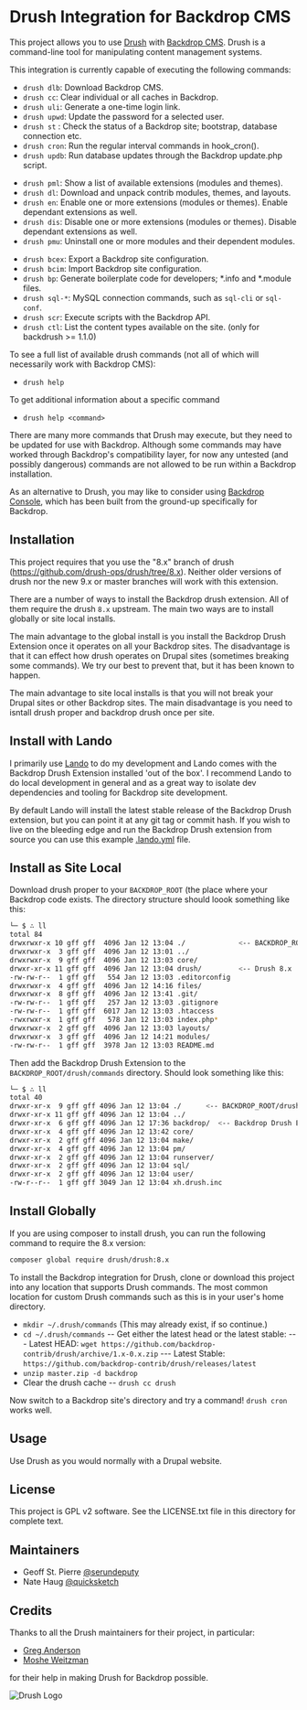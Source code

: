 Drush Integration for Backdrop CMS
==================================

This project allows you to use [Drush](https://github.com/drush-ops/drush) with
[Backdrop CMS](https://backdropcms.org). Drush is a command-line tool for
manipulating content management systems.

This integration is currently capable of executing the following commands:

* `drush dlb`: Download Backdrop CMS.
* `drush cc`: Clear individual or all caches in Backdrop.
* `drush uli`: Generate a one-time login link.
* `drush upwd`: Update the password for a selected user.
* `drush st` : Check the status of a Backdrop site; bootstrap, database connection etc.
* `drush cron`: Run the regular interval commands in hook_cron().
* `drush updb`: Run database updates through the Backdrop update.php script.

- `drush pml`: Show a list of available extensions (modules and themes).
- `drush dl`: Download and unpack contrib modules, themes, and layouts.
- `drush en`: Enable one or more extensions (modules or themes). Enable dependant extensions as well.
- `drush dis`: Disable one or more extensions (modules or themes). Disable dependant extensions as well.
- `drush pmu`: Uninstall one or more modules and their dependent modules.

* `drush bcex`: Export a Backdrop site configuration.
* `drush bcim`: Import Backdrop site configuration.
* `drush bp`: Generate boilerplate code for developers; *.info and *.module files.
* `drush sql-*`: MySQL connection commands, such as `sql-cli` or `sql-conf`.
* `drush scr`: Execute scripts with the Backdrop API.
* `drush ctl`: List the content types available on the site. (only for backdrush >= 1.1.0)

To see a full list of available drush commands (not all of which will 
necessarily work with Backdrop CMS):

* `drush help`

To get additional information about a specific command

* `drush help <command>`

There are many more commands that Drush may execute, but they need to be updated
for use with Backdrop. Although some commands may have worked through Backdrop's
compatibility layer, for now any untested (and possibly dangerous) commands are
not allowed to be run within a Backdrop installation.

As an alternative to Drush, you may like to consider using
[Backdrop Console](https://github.com/backdrop-contrib/b), which has been built
from the ground-up specifically for Backdrop.

Installation
------------

This project requires that you use the "8.x" branch of drush
(https://github.com/drush-ops/drush/tree/8.x). Neither older versions of drush
nor the new 9.x or master branches will work with this extension.

There are a number of ways to install the Backdrop drush extension. All of them
require the drush `8.x` upstream. The main two ways are to install globally or
site local installs.

The main advantage to the global install is you install the Backdrop Drush
Extension once it operates on all your Backdrop sites. The disadvantage is that
it can effect how drush operates on Drupal sites (sometimes breaking some
commands). We try our best to prevent that, but it has been known to happen.

The main advantage to site local installs is that you will not break your Drupal
sites or other Backdrop sites. The main disadvantage is you need to isntall
drush proper and backdrop drush once per site.

Install with Lando
------------------

I primarily use [Lando](https://docs.devwithlando.io) to do my development and
Lando comes with the Backdrop Drush Extension installed 'out of the box'. I
recommend Lando to do local development in general and as a great way to
isolate dev dependencies and tooling for Backdrop site development.

By default Lando will install the latest stable release of the Backdrop Drush
extension, but you can point it at any git tag or commit hash. If you wish to
live on the bleeding edge and run the Backdrop Drush extension from source you
can use this example
[.lando.yml](https://github.com/backdrop-contrib/drush/wiki/Contributing-code-to-the-Backdrop-drush-extension.)
file.

Install as Site Local
---------------------

Download drush proper to your `BACKDROP_ROOT` (the place where your Backdrop
code exists. The directory structure should loook something like this:

```bash
└─ $ ∴ ll
total 84
drwxrwxr-x 10 gff gff  4096 Jan 12 13:04 ./             <-- BACKDROP_ROOT
drwxrwxr-x  3 gff gff  4096 Jan 12 13:01 ../
drwxrwxr-x  9 gff gff  4096 Jan 12 13:03 core/
drwxr-xr-x 11 gff gff  4096 Jan 12 13:04 drush/         <-- Drush 8.x
-rw-rw-r--  1 gff gff   554 Jan 12 13:03 .editorconfig
drwxrwxr-x  4 gff gff  4096 Jan 12 14:16 files/
drwxrwxr-x  8 gff gff  4096 Jan 12 13:41 .git/
-rw-rw-r--  1 gff gff   257 Jan 12 13:03 .gitignore
-rw-rw-r--  1 gff gff  6017 Jan 12 13:03 .htaccess
-rwxrwxr-x  1 gff gff   578 Jan 12 13:03 index.php*
drwxrwxr-x  2 gff gff  4096 Jan 12 13:03 layouts/
drwxrwxr-x  3 gff gff  4096 Jan 12 14:21 modules/
-rw-rw-r--  1 gff gff  3978 Jan 12 13:03 README.md
```

Then add the Backdrop Drush Extension to the `BACKDROP_ROOT/drush/commands`
directory. Should look something like this:

```bash
└─ $ ∴ ll
total 40
drwxr-xr-x  9 gff gff 4096 Jan 12 13:04 ./      <-- BACKDROP_ROOT/drush/commands
drwxr-xr-x 11 gff gff 4096 Jan 12 13:04 ../
drwxr-xr-x  6 gff gff 4096 Jan 12 17:36 backdrop/  <-- Backdrop Drush Extension
drwxr-xr-x  4 gff gff 4096 Jan 12 13:42 core/
drwxr-xr-x  2 gff gff 4096 Jan 12 13:04 make/
drwxr-xr-x  4 gff gff 4096 Jan 12 13:04 pm/
drwxr-xr-x  2 gff gff 4096 Jan 12 13:04 runserver/
drwxr-xr-x  2 gff gff 4096 Jan 12 13:04 sql/
drwxr-xr-x  2 gff gff 4096 Jan 12 13:04 user/
-rw-r--r--  1 gff gff 3049 Jan 12 13:04 xh.drush.inc
```

Install Globally
----------------

If you are using composer to install drush, you can run the following command to
require the 8.x version:

```bash
composer global require drush/drush:8.x
```

To install the Backdrop integration for Drush, clone or download this project
into any location that supports Drush commands. The most common location for
custom Drush commands such as this is in your user's home directory.

- `mkdir ~/.drush/commands` (This may already exist, if so continue.)
- `cd ~/.drush/commands`
  -- Get either the latest head or the latest stable:
    --- Latest HEAD: `wget https://github.com/backdrop-contrib/drush/archive/1.x-0.x.zip`
    --- Latest Stable: `https://github.com/backdrop-contrib/drush/releases/latest`
- `unzip master.zip -d backdrop`
- Clear the drush cache
  -- `drush cc drush`

Now switch to a Backdrop site's directory and try a command! `drush cron` works
well.

Usage
-----

Use Drush as you would normally with a Drupal website.

License
-------

This project is GPL v2 software. See the LICENSE.txt file in this directory for
complete text.

Maintainers
-----------

- Geoff St. Pierre [@serundeputy](https://github.com/serundeputy)
- Nate Haug [@quicksketch](https://github.com/quicksketch)

Credits
-------

Thanks to all the Drush maintainers for their project, in particular:

- [Greg Anderson](https://github.com/greg-1-anderson)
- [Moshe Weitzman](https://github.com/weitzman)

for their help in making Drush for Backdrop possible.

![Drush Logo](backdrop-drush-extension-logopn.png)
